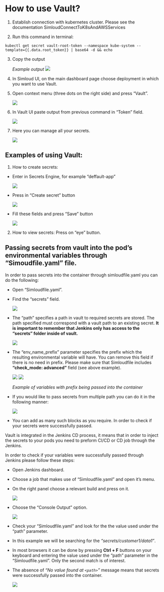 # How to use Vault?

1. Establish connection with kubernetes cluster. Please see the documentation SimloudConnectToK8sAndAWSServices

2. Run this command in terminal:

```
kubectl get secret vault-root-token --namespace kube-system -- template={{.data.root_token}} | base64 -d && echo
```

3. Copy the output

   _Example output_
   ![](/img/onboarding/how-to-use-vault/image1.jpg)

4. In Simloud UI, on the main dashboard page choose deployment in which you want to use Vault.

5. Open context menu (three dots on the right side) and press “Vault”.

   ![](/img/onboarding/how-to-use-vault/image2.png)

6. In Vault UI paste output from previous command in “Token” field.

   ![](/img/onboarding/how-to-use-vault/image3.jpg)

7. Here you can manage all your secrets.

   ![](/img/onboarding/how-to-use-vault/image4.jpg)

## Examples of using Vault:

1. How to create secrets:

- Enter in Secrets Engine, for example “deffault-app”

  ![](/img/onboarding/how-to-use-vault/image5.jpg)

- Press in “Create secret” button

  ![](/img/onboarding/how-to-use-vault/image6.jpg)

- Fill these fields and press “Save” button

  ![](/img/onboarding/how-to-use-vault/image7.png)

2. How to view secrets: Press on “eye” button.

## Passing secrets from vault into the pod’s environmental variables through “Simoudfile.yaml” file.

In order to pass secrets into the container through simloudfile.yaml you can do the following:

- Open “Simloudfile.yaml”.

- Find the “secrets” field.

  ![](/img/onboarding/how-to-use-vault/image8.jpg)

- The “path” specifies a path in vault to required secrets are stored. The path specified must correspond with a vault path to an existing secret. **It is important to remember that Jenkins only has access to the “secrets” folder inside of vault.**

  ![](/img/onboarding/how-to-use-vault/image9.png)

- The “env_name_prefix” parameter specifies the prefix which the resulting environmental variable will have. You can remove this field if there is no need in prefix. Please make sure that Simloudfile includes **“check_mode: advanced”** field (see above example).

  ![](/img/onboarding/how-to-use-vault/image10.jpg)
  ![](/img/onboarding/how-to-use-vault/image11.png)

  _Example of variables with prefix being passed into the container_

- If you would like to pass secrets from multiple path you can do it in the following manner:

  ![](/img/onboarding/how-to-use-vault/image12.jpg)

- You can add as many such blocks as you require. In order to check if your secrets were successfully passed.

Vault is integrated in the Jenkins CD process, it means that in order to inject the secrets to your pods you need to preform CI/CD or CD job through the Jenkins.

In order to check if your variables were successfully passed through Jenkins please follow these steps:

- Open Jenkins dashboard.

- Choose a job that makes use of “Simloudfile.yaml” and open it’s menu.

- On the right panel choose a relevant build and press on it.

  ![](/img/onboarding/how-to-use-vault/image13.jpg)

- Choose the “Console Output” option.

  ![](/img/onboarding/how-to-use-vault/image14.jpg)

- Check your “Simloudfile.yaml” and look for the the value used under the “path” parameter.

- In this example we will be searching for the _“secrets/customer1/data1”_.

- In most browsers it can be done by pressing **Ctrl + F** buttons on your keyboard and entering the value used under the “path” parameter in the “Simloudfile.yaml”. Only the second match is of interest.

- The absence of _“No value found at `<path>`”_ message means that secrets were successfully passed into the container.

  ![](/img/onboarding/how-to-use-vault/image15.jpg)

